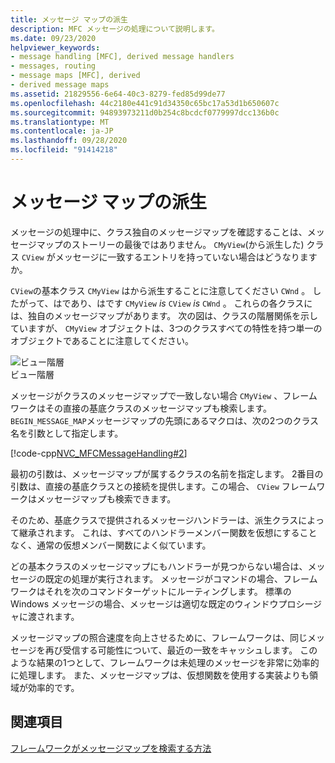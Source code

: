 ```yaml
---
title: メッセージ マップの派生
description: MFC メッセージの処理について説明します。
ms.date: 09/23/2020
helpviewer_keywords:
- message handling [MFC], derived message handlers
- messages, routing
- message maps [MFC], derived
- derived message maps
ms.assetid: 21829556-6e64-40c3-8279-fed85d99de77
ms.openlocfilehash: 44c2180e441c91d34350c65bc17a53d1b650607c
ms.sourcegitcommit: 94893973211d0b254c8bcdcf0779997dcc136b0c
ms.translationtype: MT
ms.contentlocale: ja-JP
ms.lasthandoff: 09/28/2020
ms.locfileid: "91414218"
---
```

# <a name="derived-message-maps"></a>メッセージ マップの派生

メッセージの処理中に、クラス独自のメッセージマップを確認することは、メッセージマップのストーリーの最後ではありません。 `CMyView`(から派生した) クラス `CView` がメッセージに一致するエントリを持っていない場合はどうなりますか。

`CView`の基本クラス `CMyView` はから派生することに注意してください `CWnd` 。 したがって、はであり、はです `CMyView` *is* `CView` *is* `CWnd` 。 これらの各クラスには、独自のメッセージマップがあります。 次の図は、クラスの階層関係を示していますが、 `CMyView` オブジェクトは、3つのクラスすべての特性を持つ単一のオブジェクトであることに注意してください。

![ビュー階層](../mfc/media/vc38621.gif "ビュー階層") <br/>
ビュー階層

メッセージがクラスのメッセージマップで一致しない場合 `CMyView` 、フレームワークはその直接の基底クラスのメッセージマップも検索します。 `BEGIN_MESSAGE_MAP`メッセージマップの先頭にあるマクロは、次の2つのクラス名を引数として指定します。

[!code-cpp[NVC_MFCMessageHandling#2](codesnippet/cpp/derived-message-maps_1.cpp)]

最初の引数は、メッセージマップが属するクラスの名前を指定します。 2番目の引数は、直接の基底クラスとの接続を提供します。この場合、 `CView` フレームワークはメッセージマップも検索できます。

そのため、基底クラスで提供されるメッセージハンドラーは、派生クラスによって継承されます。 これは、すべてのハンドラーメンバー関数を仮想にすることなく、通常の仮想メンバー関数によく似ています。

どの基本クラスのメッセージマップにもハンドラーが見つからない場合は、メッセージの既定の処理が実行されます。 メッセージがコマンドの場合、フレームワークはそれを次のコマンドターゲットにルーティングします。 標準の Windows メッセージの場合、メッセージは適切な既定のウィンドウプロシージャに渡されます。

メッセージマップの照合速度を向上させるために、フレームワークは、同じメッセージを再び受信する可能性について、最近の一致をキャッシュします。 このような結果の1つとして、フレームワークは未処理のメッセージを非常に効率的に処理します。 また、メッセージマップは、仮想関数を使用する実装よりも領域が効率的です。

## <a name="see-also"></a>関連項目

[フレームワークがメッセージマップを検索する方法](how-the-framework-searches-message-maps.md)
